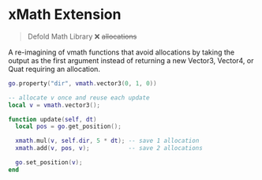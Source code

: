 # xMath Extension
> Defold Math Library ❌ ~~allocations~~

A re-imagining of vmath functions that avoid allocations by taking the output as the first argument instead of returning a new Vector3, Vector4, or Quat requiring an allocation.

```lua
go.property("dir", vmath.vector3(0, 1, 0))

-- allocate v once and reuse each update
local v = vmath.vector3();

function update(self, dt)
  local pos = go.get_position();

  xmath.mul(v, self.dir, 5 * dt); -- save 1 allocation 
  xmath.add(v, pos, v);           -- save 2 allocations

  go.set_position(v);
end
```
